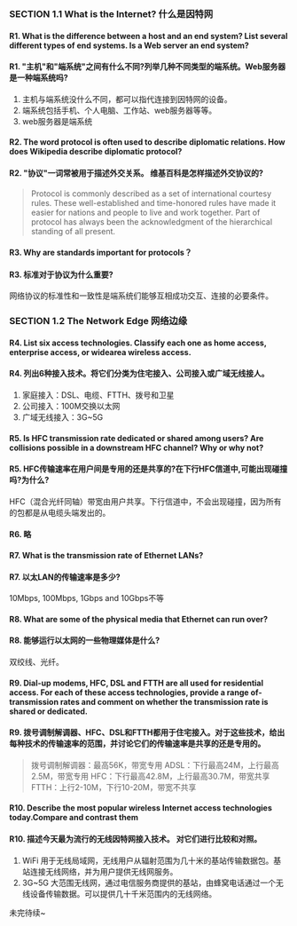 ### SECTION 1.1 What is the Internet? 什么是因特网
#### R1. What is the difference between a host and an end system? List several different types of end systems. Is a Web server an end system?
#### R1. "主机"和"端系统"之间有什么不同?列举几种不同类型的端系统。Web服务器是一种端系统吗?

1. 主机与端系统没什么不同，都可以指代连接到因特网的设备。
2. 端系统包括手机、个人电脑、工作站、web服务器等等。
3. web服务器是端系统

#### R2. The word protocol is often used to describe diplomatic relations. How does Wikipedia describe diplomatic protocol?
#### R2. "协议"一词常被用于描述外交关系。 维基百科是怎样描述外交协议的?

> Protocol is commonly described as a set of international courtesy rules. These well-established and time-honored rules have made it easier for nations and people to live and work together. Part of protocol has always been the acknowledgment of the hierarchical standing of all present. 

#### R3. Why are standards important for protocols？
#### R3. 标准对于协议为什么重要?

网络协议的标准性和一致性是端系统们能够互相成功交互、连接的必要条件。


### SECTION 1.2 The Network Edge 网络边缘
#### R4. List six access technologies. Classify each one as home access, enterprise access, or widearea wireless access.
#### R4. 列出6种接入技术。将它们分类为住宅接入、公司接入或广域无线接人。

1. 家庭接入：DSL、电缆、FTTH、拨号和卫星
2. 公司接入：100M交换以太网
3. 广域无线接入：3G~5G

#### R5. Is HFC transmission rate dedicated or shared among users? Are collisions possible in a downstream HFC channel? Why or why not?
#### R5. HFC传输速率在用户间是专用的还是共享的?在下行HFC信道中,可能出现碰撞吗?为什么?

HFC（混合光纤同轴）带宽由用户共享。下行信道中，不会出现碰撞，因为所有的包都是从电缆头端发出的。

#### R6. 略

#### R7. What is the transmission rate of Ethernet LANs?
#### R7. 以太LAN的传输速率是多少?

10Mbps, 100Mbps, 1Gbps and 10Gbps不等

#### R8. What are some of the physical media that Ethernet can run over?
#### R8. 能够运行以太网的一些物理媒体是什么?

双绞线、光纤。

#### R9. Dial-up modems, HFC, DSL and FTTH are all used for residential access. For each of these access technologies, provide a range of­transmission rates and comment on whether the transmission rate is shared or dedicated.
#### R9. 拨号调制解调器、HFC、DSL和FTTH都用于住宅接入。对于这些技术，给出每种技术的传输速率的范围，并讨论它们的传输速率是共享的还是专用的。

> 拨号调制解调器：最⾼56K，带宽专⽤
ADSL：下⾏最⾼24M，上⾏最⾼2.5M，带宽专⽤
HFC：下⾏最⾼42.8M，上⾏最⾼30.7M，带宽共享
FTTH：上⾏2-10M，下⾏10-20M，带宽不共享

#### R10. Describe the most popular wireless Internet access technologies today.­Compare and contrast them
#### R10. 描述今天最为流行的无线因特网接入技术。 对它们进行比较和对照。

1. WiFi 用于无线局域网，无线用户从辐射范围为几十米的基站传输数据包。基站连接无线网络，并为用户提供无线网服务。
2. 3G~5G 大范围无线网，通过电信服务商提供的基站，由蜂窝电话通过一个无线设备传输数据。可以提供几十千米范围内的无线网络。


未完待续~

